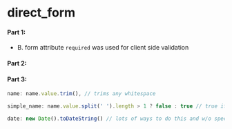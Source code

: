 # direct_form

#### Part 1:

- B. form attribute `required` was used for client side validation

#### Part 2:

#### Part 3:

```js
name: name.value.trim(), // trims any whitespace

simple_name: name.value.split(' ').length > 1 ? false : true // true if the username has only one word

date: new Date().toDateString() // lots of ways to do this and w/o specific instructions I just printed the date as a string
```
